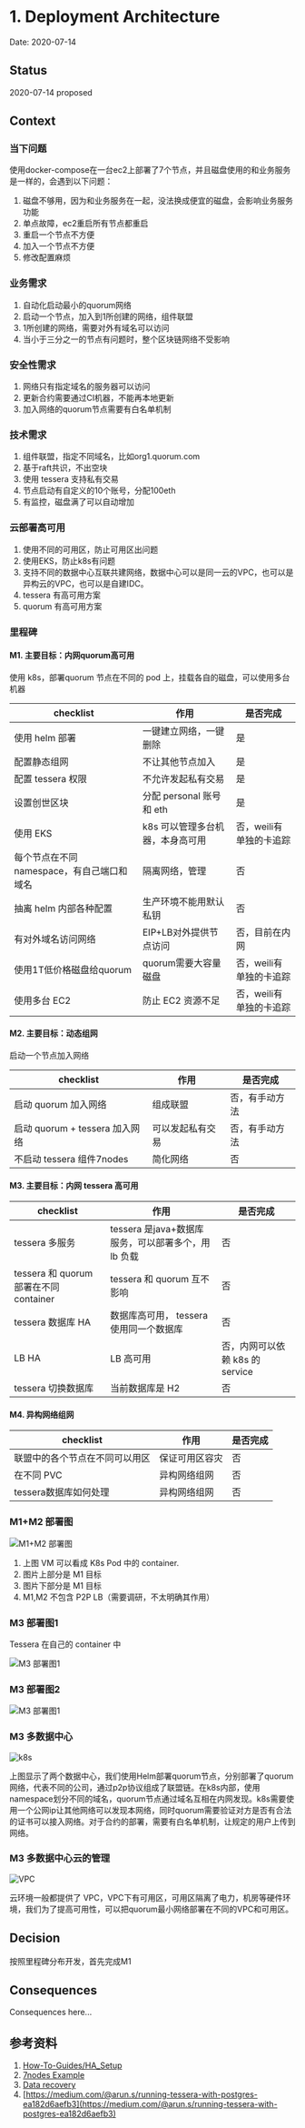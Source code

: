 # 1. Deployment Architecture

Date: 2020-07-14

## Status

2020-07-14 proposed

## Context


### 当下问题

使用docker-compose在一台ec2上部署了7个节点，并且磁盘使用的和业务服务是一样的，会遇到以下问题：
   1. 磁盘不够用，因为和业务服务在一起，没法换成便宜的磁盘，会影响业务服务功能
   2. 单点故障，ec2重启所有节点都重启
   3. 重启一个节点不方便
   4. 加入一个节点不方便
   5. 修改配置麻烦

### 业务需求
1. 自动化启动最小的quorum网络
2. 启动一个节点，加入到1所创建的网络，组件联盟
3. 1所创建的网络，需要对外有域名可以访问
4. 当小于三分之一的节点有问题时，整个区块链网络不受影响

### 安全性需求
1. 网络只有指定域名的服务器可以访问
2. 更新合约需要通过CI机器，不能再本地更新
3. 加入网络的quorum节点需要有白名单机制

### 技术需求
1. 组件联盟，指定不同域名，比如org1.quorum.com
2. 基于raft共识，不出空块
3. 使用 tessera 支持私有交易
4. 节点启动有自定义的10个账号，分配100eth
5. 有监控，磁盘满了可以自动增加

### 云部署高可用
1. 使用不同的可用区，防止可用区出问题
2. 使用EKS，防止k8s有问题
3. 支持不同的数据中心互联共建网络，数据中心可以是同一云的VPC，也可以是异构云的VPC，也可以是自建IDC。
4. tessera 有高可用方案
5. quorum 有高可用方案

### 里程碑

#### M1. 主要目标：内网quorum高可用

使用 k8s，部署quorum 节点在不同的 pod 上，挂载各自的磁盘，可以使用多台机器

|checklist|作用|是否完成|
|--- | --- | --- |
| 使用 helm 部署 | 一键建立网络，一键删除 | 是|
| 配置静态组网 | 不让其他节点加入 | 是 | 
| 配置 tessera 权限 | 不允许发起私有交易 | 是 |
| 设置创世区块 | 分配 personal 账号和 eth | 是 | 
| 使用 EKS | k8s 可以管理多台机器，本身高可用 | 否，weili有单独的卡追踪 |
| 每个节点在不同 namespace，有自己端口和域名 | 隔离网络，管理 | 否 |
| 抽离 helm 内部各种配置 | 生产环境不能用默认私钥 | 否 |
| 有对外域名访问网络 | EIP+LB对外提供节点访问 | 否，目前在内网 |
| 使用1T低价格磁盘给quorum | quorum需要大容量磁盘 | 否，weili有单独的卡追踪 |
| 使用多台 EC2 | 防止 EC2 资源不足 | 否，weili有单独的卡追踪 | 

#### M2. 主要目标：动态组网

启动一个节点加入网络

|checklist|作用|是否完成|
|--- | --- | --- |
| 启动 quorum 加入网络 | 组成联盟 | 否，有手动方法 |
| 启动 quorum + tessera 加入网络 | 可以发起私有交易 | 否，有手动方法 |
| 不启动 tessera 组件7nodes | 简化网络 | 否 |

#### M3. 主要目标：内网 tessera 高可用

|checklist|作用|是否完成|
|--- | --- | --- |
| tessera 多服务 | tessera 是java+数据库服务，可以部署多个，用 lb 负载 | 否 |
| tessera 和 quorum 部署在不同 container | tessera 和 quorum 互不影响 |否 |
| tessera 数据库 HA | 数据库高可用， tessera使用同一个数据库| 否 |
| LB HA | LB 高可用 | 否，内网可以依赖 k8s 的 service |
| tessera 切换数据库 | 当前数据库是 H2 | 否 | 

#### M4. 异构网络组网

|checklist|作用|是否完成|
|--- | --- | --- |
| 联盟中的各个节点在不同可以用区 | 保证可用区容灾 | 否 |
| 在不同 PVC | 异构网络组网 | 否 |
| tessera数据库如何处理 | 异构网络组网 | 否 |


### M1+M2 部署图

![M1+M2 部署图](../images/M1_2.jpg)

1. 上图 VM 可以看成 K8s Pod 中的 container.
2. 图片上部分是 M1 目标
2. 图片下部分是 M1 目标
3. M1,M2 不包含 P2P LB（需要调研，不太明确其作用）

### M3 部署图1

Tessera 在自己的 container 中

![M3 部署图1](../images/M3_1.jpg)

### M3 部署图2
![M3 部署图1](../images/M3_2.jpg)


### M3 多数据中心

![k8s](../images/k8s.png)

上图显示了两个数据中心，我们使用Helm部署quorum节点，分别部署了quorum网络，代表不同的公司，通过p2p协议组成了联盟链。在k8s内部，使用namespace划分不同的域名，quorum节点通过域名互相在内网发现。k8s需要使用一个公网ip让其他网络可以发现本网络，同时quorum需要验证对方是否有合法的证书可以接入网络。对于合约的部署，需要有白名单机制，让规定的用户上传到网络。

### M3 多数据中心云的管理

![VPC](../images/VPC.png)

云环境一般都提供了 VPC，VPC下有可用区，可用区隔离了电力，机房等硬件环境，我们为了提高可用性，可以把quorum最小网络部署在不同的VPC和可用区。

## Decision

按照里程碑分布开发，首先完成M1

## Consequences

Consequences here...


## 参考资料

1. [How-To-Guides/HA_Setup](http://docs.goquorum.com/en/latest/How-To-Guides/HA_Setup/)
2. [7nodes Example](https://github.com/jpmorganchase/qubernetes/tree/master/7nodes)
3. [Data recovery](https://docs.goquorum.com/en/latest/Privacy/Tessera/Tessera%20Services/Transaction%20Manager/)
4. [https://medium.com/@arun.s/running-tessera-with-postgres-ea182d6aefb3](https://medium.com/@arun.s/running-tessera-with-postgres-ea182d6aefb3)
